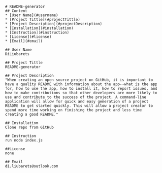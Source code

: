 
    # README-generator
    ## Content
    * [User Name](#username)
    * [Project Tittle](#projectTittle)
    * [Project Description](#projectDescription)
    * [Installation](#installation)
    * [Instruction](#instruction)
    * [License](#license)
    * [Email](#email)
  
    ## User Name
    DiLiubarets

    ## Project Tittle
    README-generator

    ## Project Description
    "When creating an open source project on GitHub, it is important to have a quality README with information about the app--what is the app for, how to use the app, how to install it, how to report issues, and how to make contributions so that other developers are more likely to use and contribute to the success of the project. A command-line application will allow for quick and easy generation of a project README to get started quickly. This will allow a project creator to spend more time working on finishing the project and less time creating a good README."

    ## Installation
    Clone repo from GitHub

    ## Instruction
    run node index.js

    ##License
    none

    ## Email
    di.liubarets@outlook.com

  